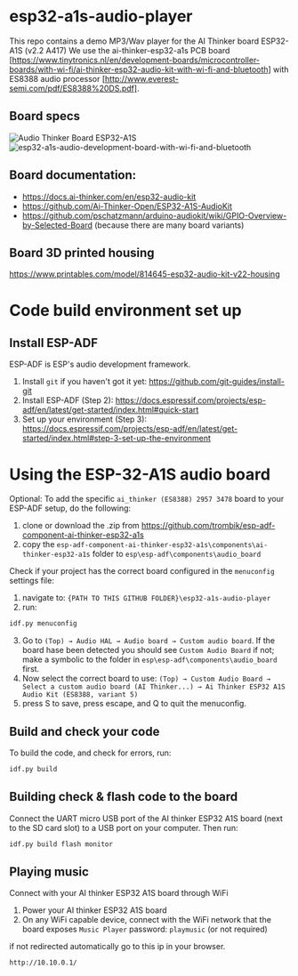 # esp32-a1s-audio-player

This repo contains a demo MP3/Wav player for the AI Thinker board ESP32-A1S (v2.2 A417)
We use the ai-thinker-esp32-a1s PCB board [https://www.tinytronics.nl/en/development-boards/microcontroller-boards/with-wi-fi/ai-thinker-esp32-audio-kit-with-wi-fi-and-bluetooth] with ES8388 audio processor [http://www.everest-semi.com/pdf/ES8388%20DS.pdf].

## Board specs
![Audio Thinker Board ESP32-A1S](https://github.com/user-attachments/assets/1fc82426-785d-4a7e-8996-7a6596986276)
![esp32-a1s-audio-development-board-with-wi-fi-and-bluetooth](https://github.com/user-attachments/assets/fbf24d5a-dd4f-4c02-9b23-0e5e95c90cb4)

## Board documentation:
- https://docs.ai-thinker.com/en/esp32-audio-kit 
- https://github.com/Ai-Thinker-Open/ESP32-A1S-AudioKit 
- https://github.com/pschatzmann/arduino-audiokit/wiki/GPIO-Overview-by-Selected-Board (because there are many board variants)

## Board 3D printed housing
https://www.printables.com/model/814645-esp32-audio-kit-v22-housing 


# Code build environment set up

## Install ESP-ADF
ESP-ADF is ESP's audio development framework. 

1. Install ```git``` if you haven't got it yet: https://github.com/git-guides/install-git
2. Install ESP-ADF (Step 2): https://docs.espressif.com/projects/esp-adf/en/latest/get-started/index.html#quick-start
3. Set up your environment (Step 3): https://docs.espressif.com/projects/esp-adf/en/latest/get-started/index.html#step-3-set-up-the-environment

 
# Using the ESP-32-A1S audio board

Optional: To add the specific `ai_thinker (ES8388) 2957 3478` board to your ESP-ADF setup, do the following:
1. clone or download the .zip from https://github.com/trombik/esp-adf-component-ai-thinker-esp32-a1s
2. copy the ```esp-adf-component-ai-thinker-esp32-a1s\components\ai-thinker-esp32-a1s``` folder to ```esp\esp-adf\components\audio_board```

Check if your project has the correct board configured in the `menuconfig` settings file:
1. navigate to: ```{PATH TO THIS GITHUB FOLDER}\esp32-a1s-audio-player```
2. run:
```bash
idf.py menuconfig
```
3. Go to ```(Top) → Audio HAL → Audio board → Custom audio board```. If the board hase been detected you should see ```Custom Audio Board``` if not; make a symbolic to the folder in ```esp\esp-adf\components\audio_board``` first.
4. Now select the correct board to use: ```(Top) → Custom Audio Board → Select a custom audio board (AI Thinker...) → Ai Thinker ESP32 A1S Audio Kit (ES8388, variant 5)```
5. press S to save, press escape, and Q to quit the menuconfig.

## Build and check your code
To build the code, and check for errors, run:
```bash
idf.py build
```

## Building check & flash code to the board
Connect the UART micro USB port of the AI thinker ESP32 A1S board (next to the SD card slot) to a USB port on your computer.
Then run:
```bash
idf.py build flash monitor
```

## Playing music
Connect with your AI thinker ESP32 A1S board through WiFi

1. Power your AI thinker ESP32 A1S board
2. On any WiFi capable device, connect with the WiFi network that the board exposes ```Music Player``` password: ```playmusic``` (or not required)

if not redirected automatically go to this ip in your browser.
```bash
http://10.10.0.1/
```
